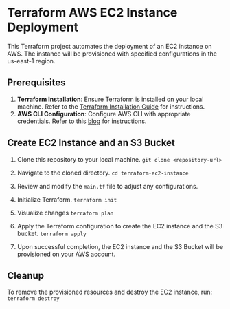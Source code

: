 # Terraform AWS EC2 Instance Deployment

This Terraform project automates the deployment of an EC2 instance on AWS. The instance will be provisioned with specified configurations in the us-east-1 region.

## Prerequisites

1. **Terraform Installation**: Ensure Terraform is installed on your local machine. Refer to the [Terraform Installation Guide](https://developer.hashicorp.com/terraform/tutorials/aws-get-started/install-cli) for instructions.
2. **AWS CLI Configuration**: Configure AWS CLI with appropriate credentials. Refer to this [blog](https://k21academy.com/amazon-web-services/aws-cli/) for instructions.

## Create EC2 Instance and an S3 Bucket

1. Clone this repository to your local machine.
   `git clone <repository-url>`

2. Navigate to the cloned directory.
   `cd terraform-ec2-instance`

3. Review and modify the `main.tf` file to adjust any configurations.

4. Initialize Terraform.
   `terraform init`

5. Visualize changes
   `terraform plan`

6. Apply the Terraform configuration to create the EC2 instance and the S3 bucket.
   `terraform apply`

7. Upon successful completion, the EC2 instance and the S3 Bucket will be provisioned on your AWS account.

## Cleanup

To remove the provisioned resources and destroy the EC2 instance, run:
`terraform destroy`
